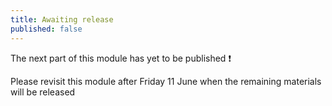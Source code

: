 ```yaml
---
title: Awaiting release
published: false
---
```


The next part of this module has yet to be published :exclamation:

Please revisit this module after Friday 11 June when the remaining materials will be released